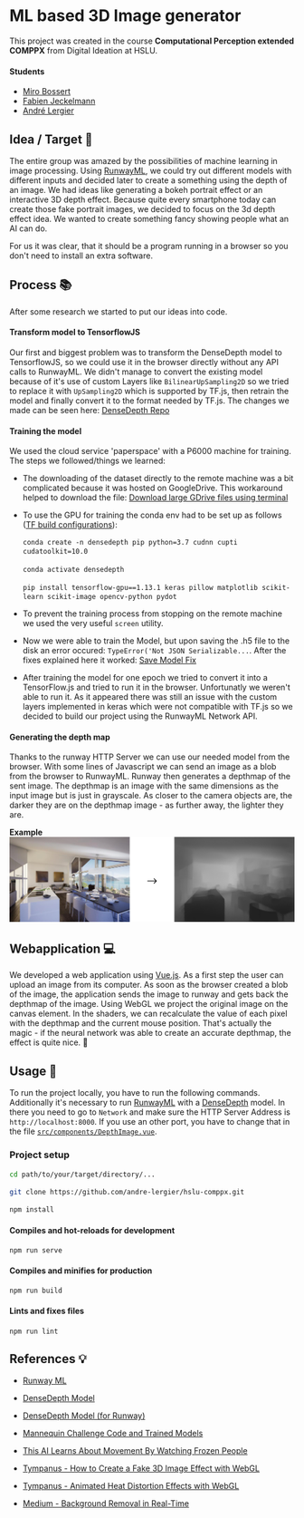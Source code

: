 # ML based 3D Image generator
This project was created in the course **Computational Perception extended COMPPX** from Digital Ideation at HSLU.

#### Students
* [Miro Bossert](https://github.com/mirobossert)
* [Fabien Jeckelmann](https://github.com/fabjeck)
* [André Lergier](https://github.com/andre-lergier)

## Idea / Target :dart:
The entire group was amazed by the possibilities of machine learning in image processing. Using [RunwayML](https://runwayml.com/), we could try out different models with different inputs and decided later to create a something using the depth of an image. We had ideas like generating a bokeh portrait effect or an interactive 3D depth effect.
Because quite every smartphone today can create those fake portrait images, we decided to focus on the 3d depth effect idea. We wanted to create something fancy showing people what an AI can do.

For us it was clear, that it should be a program running in a browser so you don't need to install an extra software.

## Process :books:
After some research we started to put our ideas into code.

#### Transform model to TensorflowJS
Our first and biggest problem was to transform the DenseDepth model to TensorflowJS, so we could use it in the browser directly without any API calls to RunwayML. We didn't manage to convert the existing model because of it's use of custom Layers like `BilinearUpSampling2D` so we tried to replace it with `UpSampling2D` which is supported by TF.js, then retrain the model and finally convert it to the format needed by TF.js. The changes we made can be seen here: [DenseDepth Repo](https://github.com/mirobossert/DenseDepth)

#### Training the model
We used the cloud service 'paperspace' with a P6000 machine for training. The steps we followed/things we learned:
* The downloading of the dataset directly to the remote machine was a bit complicated because it was hosted on GoogleDrive. This workaround helped to download the file: [Download large GDrive files using terminal](https://unix.stackexchange.com/a/332277)
* To use the GPU for training the conda env had to be set up as follows ([TF build configurations](https://www.tensorflow.org/install/source#tested_build_configurations)):

  ```shell
  conda create -n densedepth pip python=3.7 cudnn cupti cudatoolkit=10.0

  conda activate densedepth

  pip install tensorflow-gpu==1.13.1 keras pillow matplotlib scikit-learn scikit-image opencv-python pydot
  ```

* To prevent the training process from stopping on the remote machine we used the very useful `screen` utility.
* Now we were able to train the Model, but upon saving the .h5 file to the disk an error occured: `TypeError('Not JSON Serializable...`. After the fixes explained here it worked: [Save Model Fix](https://github.com/keras-team/keras/issues/9342#issuecomment-396056333)
* After training the model for one epoch we tried to convert it into a TensorFlow.js and tried to run it in the browser. Unfortunatly we weren't able to run it. As it appeared there was still an issue with the custom layers implemented in keras which were not compatible with TF.js so we decided to build our project using the RunwayML Network API.

#### Generating the depth map
Thanks to the runway HTTP Server we can use our needed model from the browser.
With some lines of Javascript we can send an image as a blob from the browser to RunwayML. Runway then generates a depthmap of the sent image. The depthmap is an image with the same dimensions as the input image but is just in grayscale. As closer to the camera objects are, the darker they are on the depthmap image - as further away, the lighter they are.

**Example**
![Example Image Depthmap](./doc/depthmap-example.png)

## Webapplication :computer:
We developed a web application using [Vue.js](https://vuejs.org/).
As a first step the user can upload an image from its computer. As soon as the browser created a blob of the image, the application sends the image to runway and gets back the depthmap of the image.
Using WebGL we project the original image on the canvas element. In the shaders, we can recalculate the value of each pixel with the depthmap and the current mouse position. That's actually the magic - if the neural network was able to create an accurate depthmap, the effect is quite nice. :tada:

## Usage :electric_plug:
To run the project locally, you have to run the following commands.
Additionally it's necessary to run [RunwayML](https://runwayml.com/) with a [DenseDepth](https://github.com/agermanidis/DenseDepth) model. In there you need to go to `Network` and make sure the HTTP Server Address is `http://localhost:8000`. If you use an other port, you have to change that in the file [`src/components/DepthImage.vue`](src/components/DepthImage.vue).

### Project setup
```sh
cd path/to/your/target/directory/...
```
```sh
git clone https://github.com/andre-lergier/hslu-comppx.git
```
```sh
npm install
```

#### Compiles and hot-reloads for development
```
npm run serve
```

#### Compiles and minifies for production
```
npm run build
```

#### Lints and fixes files
```
npm run lint
```

## References :bulb:
* [Runway ML](https://runwayml.com/)
* [DenseDepth Model](https://github.com/ialhashim/DenseDepth)
* [DenseDepth Model (for Runway)](https://github.com/agermanidis/DenseDepth)

* [Mannequin Challenge Code and Trained Models](https://github.com/google/mannequinchallenge)
* [This AI Learns About Movement By Watching Frozen People](https://www.youtube.com/watch?v=prMk6Znm4Bc)
* [Tympanus - How to Create a Fake 3D Image Effect with WebGL](https://tympanus.net/codrops/2019/02/20/how-to-create-a-fake-3d-image-effect-with-webgl/)
* [Tympanus - Animated Heat Distortion Effects with WebGL](https://tympanus.net/codrops/2016/05/03/animated-heat-distortion-effects-webgl/)
* [Medium - Background Removal in Real-Time](https://medium.com/@jmlbeaujour/real-time-matting-of-webcam-video-on-the-browser-part-1-2c71a330ed08#7a95)
